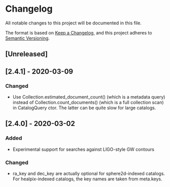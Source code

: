 # Changelog
All notable changes to this project will be documented in this file.

The format is based on [Keep a Changelog](https://keepachangelog.com/en/1.0.0/),
and this project adheres to [Semantic Versioning](https://semver.org/spec/v2.0.0.html).

## [Unreleased]

## [2.4.1] - 2020-03-09
### Changed
- Use Collection.estimated_document_count() (which is a metadata query) instead
  of Collection.count_documents() (which is a full collection scan) in
  CatalogQuery ctor. The latter can be quite slow for large catalogs.

## [2.4.0] - 2020-03-02
### Added
- Experimental support for searches against LIGO-style GW contours

### Changed
- ra_key and dec_key are actually optional for sphere2d-indexed catalogs. For healpix-indexed catalogs, the key names are taken from meta.keys.
